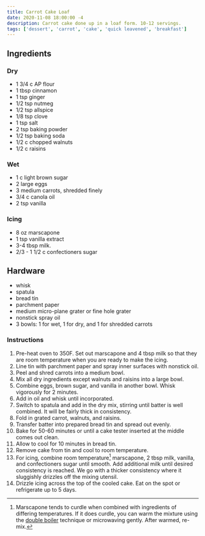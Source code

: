 ```yaml
---
title: Carrot Cake Loaf
date: 2020-11-08 18:00:00 -4
description: Carrot cake done up in a loaf form. 10-12 servings.
tags: ['dessert', 'carrot', 'cake', 'quick leavened', 'breakfast']
---
```


## Ingredients

### Dry

- 1 3/4 c AP flour
- 1 tbsp cinnamon
- 1 tsp ginger
- 1/2 tsp nutmeg
- 1/2 tsp allspice
- 1/8 tsp clove
- 1 tsp salt
- 2 tsp baking powder
- 1/2 tsp baking soda
- 1/2 c chopped walnuts
- 1/2 c raisins

### Wet

- 1 c light brown sugar
- 2 large eggs
- 3 medium carrots, shredded finely
- 3/4 c canola oil
- 2 tsp vanilla

### Icing

- 8 oz marscapone
- 1 tsp vanilla extract
- 3-4 tbsp milk.
- 2/3 - 1 1/2 c confectioners sugar

## Hardware

- whisk
- spatula
- bread tin
- parchment paper
- medium micro-plane grater or fine hole grater
- nonstick spray oil
- 3 bowls: 1 for wet, 1 for dry, and 1 for shredded carrots

### Instructions

1. Pre-heat oven to 350F. Set out marscapone and 4 tbsp milk so that they are room temperature when you are ready to make the icing.
1. Line tin with parchment paper and spray inner surfaces with nonstick oil.
1. Peel and shred carrots into a medium bowl.
1. Mix all dry ingredients except walnuts and raisins into a large bowl.
2. Combine eggs, brown sugar, and vanilla in another bowl. Whisk vigorously for 2 minutes.
3. Add in oil and whisk until incorporated.
4. Switch to spatula and add in the dry mix, stirring until batter is well combined. It will be fairly thick in consistency.
5. Fold in grated carrot, walnuts, and raisins.
6. Transfer batter into prepared bread tin and spread out evenly.
7. Bake for 50-60 minutes or until a cake tester inserted at the middle comes out clean.
8. Allow to cool for 10 minutes in bread tin.
9. Remove cake from tin and cool to room temperature.
10. For icing, combine room temperature[^curdle] marscapone, 2 tbsp milk, vanilla, and confectioners sugar until smooth. Add additional milk until desired consistency is reached. We go with a thicker consistency where it sluggishly drizzles off the mixing utensil.
11. Drizzle icing across the top of the cooled cake. Eat on the spot or refrigerate up to 5 days.

[^curdle]: Marscapone tends to curdle when combined with ingredients of differing temperatures. If it does curdle, you can warm the mixture using the [double boiler](../../concepts/kitchen-glossary/#double-boil) technique or microwaving gently. After warmed, re-mix.
